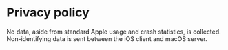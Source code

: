 # Privacy policy

No data, aside from standard Apple usage and crash statistics, is collected. Non-identifying data is sent between the iOS client and macOS server.
